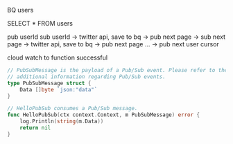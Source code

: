 BQ users

SELECT * FROM users

pub userId
sub userId
  -> twitter api, save to bq
    -> pub next page
    -> sub next page
     -> twitter api, save to bq
     -> pub next page
     ...
  -> pub next user cursor

  
cloud watch to function successful
```go
// PubSubMessage is the payload of a Pub/Sub event. Please refer to the docs for
// additional information regarding Pub/Sub events.
type PubSubMessage struct {
	Data []byte `json:"data"`
}

// HelloPubSub consumes a Pub/Sub message.
func HelloPubSub(ctx context.Context, m PubSubMessage) error {
	log.Println(string(m.Data))
	return nil
}
```
